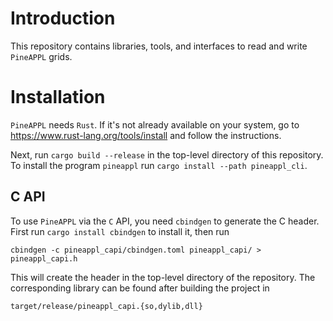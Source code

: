 # Introduction

This repository contains libraries, tools, and interfaces to read and write
`PineAPPL` grids.

# Installation

`PineAPPL` needs `Rust`. If it's not already available on your system, go to
<https://www.rust-lang.org/tools/install> and follow the instructions.

Next, run `cargo build --release` in the top-level directory of this
repository. To install the program `pineappl` run `cargo install --path
pineappl_cli`.

## C API

To use `PineAPPL` via the `C` API, you need `cbindgen` to generate the C
header. First run `cargo install cbindgen` to install it, then run

    cbindgen -c pineappl_capi/cbindgen.toml pineappl_capi/ > pineappl_capi.h

This will create the header in the top-level directory of the repository. The
corresponding library can be found after building the project in

    target/release/pineappl_capi.{so,dylib,dll}
